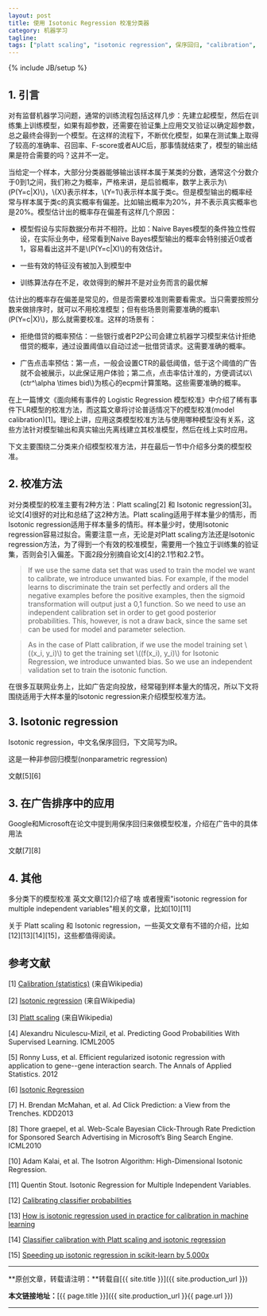 ```yaml
---
layout: post
title: 使用 Isotonic Regression 校准分类器
category: 机器学习
tagline: 
tags: ["platt scaling", "isotonic regression", 保序回归, "calibration", 校准]
---
```

{% include JB/setup %}

## 1. 引言

对有监督机器学习问题，通常的训练流程包括这样几步：先建立起模型，然后在训练集上训练模型，如果有超参数，还需要在验证集上应用交叉验证以确定超参数，总之最终会得到一个模型。在这样的流程下，不断优化模型，如果在测试集上取得了较高的准确率、召回率、F-score或者AUC后，那事情就结束了，模型的输出结果是符合需要的吗？这并不一定。

当给定一个样本，大部分分类器能够输出该样本属于某类的分数，通常这个分数介于0到1之间，我们称之为概率，严格来讲，是后验概率，数学上表示为\\(P(Y=c\|X)\\)，\\(X\\)表示样本，\\(Y=1\\)表示样本属于类c。但是模型输出的概率经常与样本属于类c的真实概率有偏差。比如输出概率为20%，并不表示真实概率也是20%。模型估计出的概率存在偏差有这样几个原因：

+ 模型假设与实际数据分布并不相符。比如：Naive Bayes模型的条件独立性假设，在实际业务中，经常看到Naive Bayes模型输出的概率会特别接近0或者1，容易看出这并不是\\(P(Y=c\|X)\\)的有效估计。

+ 一些有效的特征没有被加入到模型中

+ 训练算法存在不足，收敛得到的解并不是对业务而言的最优解

估计出的概率存在偏差是常见的，但是否需要校准则需要看需求。当只需要按照分数来做排序时，就可以不用校准模型；但有些场景则需要准确的概率\\(P(Y=c\|X)\\)，那么就需要校准。这样的场景有：

+ 拒绝借贷的概率预估：一些银行或者P2P公司会建立机器学习模型来估计拒绝借贷的概率，通过设置阈值以自动过滤一批借贷请求。这需要准确的概率。

+ 广告点击率预估：第一点，一般会设置CTR的最低阈值，低于这个阈值的广告就不会被展示，以此保证用户体验；第二点，点击率估计准的，方便调试以\\(ctr^\alpha \times bid\\)为核心的ecpm计算策略。这些需要准确的概率。

在上一篇博文《面向稀有事件的 Logistic Regression 模型校准》中介绍了稀有事件下LR模型的校准方法，而这篇文章将讨论普适情况下的模型校准(model calibration)[1]。理论上讲，应用这类模型校准方法与使用哪种模型没有关系，这些方法针对模型输出和真实输出先离线建立其校准模型，然后在线上实时应用。

下文主要围绕二分类来介绍模型校准方法，并在最后一节中介绍多分类的模型校准。

## 2. 校准方法

对分类模型的校准主要有2种方法：Platt scaling[2] 和 Isotonic regression[3]。论文[4]很好的对比和总结了这2种方法。Platt scaling适用于样本量少的情形，而Isotonic regression适用于样本量多的情形。样本量少时，使用Isotonic regression容易过拟合。需要注意一点，无论是对Platt scaling方法还是Isotonic regression方法，为了得到一个有效的校准模型，需要用一个独立于训练集的验证集，否则会引入偏差。下面2段分别摘自论文[4]的2.1节和2.2节。

> If we use the same data set that was used to train the model we want to calibrate, we introduce unwanted bias. For example, if the model learns to discriminate the train set perfectly and orders all the negative examples before the positive examples, then the sigmoid transformation will output just a 0,1 function. So we need to use an independent calibration set in order to get good posterior probabilities. This, however, is not a draw back, since the same set can be used for model and parameter selection.

> As in the case of Platt calibration, if we use the model training set \\((x_i, y_i)\\) to get the training set \\((f(x_i), y_i)\\) for Isotonic Regression, we introduce unwanted bias. So we use an independent validation set to train the isotonic function.

在很多互联网业务上，比如广告定向投放，经常碰到样本量大的情况，所以下文将围绕适用于大样本量的Isotonic regression来介绍模型校准方法。

## 3. Isotonic regression

Isotonic regression，中文名保序回归，下文简写为IR。

这是一种非参回归模型(nonparametric regression)

文献[5][6]


## 3. 在广告排序中的应用

Google和Microsoft在论文中提到用保序回归来做模型校准，介绍在广告中的具体用法

文献[7][8]

## 4. 其他

多分类下的模型校准
英文文章[12]介绍了啥
或者搜索"isotonic regression for multiple independent variables"相关的文章，比如[10][11]

关于 Platt scaling 和 Isotonic regression，一些英文文章有不错的介绍，比如[12][13][14][15]，这些都值得阅读。

## 参考文献

[1] [Calibration (statistics)](https://en.wikipedia.org/wiki/Calibration_(statistics)) (来自Wikipedia)

[2] [Isotonic regression](https://en.wikipedia.org/wiki/Isotonic_regression) (来自Wikipedia)

[3] [Platt scaling](https://en.wikipedia.org/wiki/Platt_scaling) (来自Wikipedia)

[4] Alexandru Niculescu-Mizil, et al. Predicting Good Probabilities With Supervised Learning. ICML2005

[5] Ronny Luss, et al. Efficient regularized isotonic regression with application to gene--gene interaction search. The Annals of Applied Statistics. 2012

[6] [Isotonic Regression](http://fa.bianp.net/blog/2013/isotonic-regression/)

[7] H. Brendan McMahan, et al. Ad Click Prediction: a View from the Trenches. KDD2013

[8] Thore graepel, et al. Web-Scale Bayesian Click-Through Rate Prediction for Sponsored Search Advertising in Microsoft’s Bing Search Engine. ICML2010


[10] Adam Kalai, et al. The Isotron Algorithm: High-Dimensional Isotonic Regression.

[11] Quentin Stout. Isotonic Regression for Multiple Independent Variables.

[12] [Calibrating classifier probabilities](http://danielnee.com/tag/isotonic-regression/)

[13] [How is isotonic regression used in practice for calibration in machine learning](https://www.quora.com/How-is-isotonic-regression-used-in-practice-for-calibration-in-machine-learning)

[14] [Classifier calibration with Platt scaling and isotonic regression](http://fastml.com/classifier-calibration-with-platts-scaling-and-isotonic-regression/)

[15] [Speeding up isotonic regression in scikit-learn by 5,000x](http://tullo.ch/articles/speeding-up-isotonic-regression/)

* * *

**原创文章，转载请注明：**转载自[{{ site.title }}]({{ site.production_url }})

**本文链接地址：**[{{ page.title }}]({{ site.production_url }}{{ page.url }})

* * *
